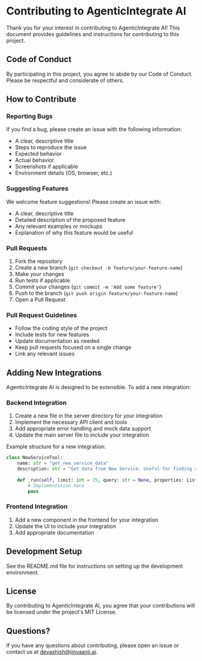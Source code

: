 # Contributing to AgenticIntegrate AI

Thank you for your interest in contributing to AgenticIntegrate AI! This document provides guidelines and instructions for contributing to this project.

## Code of Conduct

By participating in this project, you agree to abide by our Code of Conduct. Please be respectful and considerate of others.

## How to Contribute

### Reporting Bugs

If you find a bug, please create an issue with the following information:
- A clear, descriptive title
- Steps to reproduce the issue
- Expected behavior
- Actual behavior
- Screenshots if applicable
- Environment details (OS, browser, etc.)

### Suggesting Features

We welcome feature suggestions! Please create an issue with:
- A clear, descriptive title
- Detailed description of the proposed feature
- Any relevant examples or mockups
- Explanation of why this feature would be useful

### Pull Requests

1. Fork the repository
2. Create a new branch (`git checkout -b feature/your-feature-name`)
3. Make your changes
4. Run tests if applicable
5. Commit your changes (`git commit -m 'Add some feature'`)
6. Push to the branch (`git push origin feature/your-feature-name`)
7. Open a Pull Request

### Pull Request Guidelines

- Follow the coding style of the project
- Include tests for new features
- Update documentation as needed
- Keep pull requests focused on a single change
- Link any relevant issues

## Adding New Integrations

AgenticIntegrate AI is designed to be extensible. To add a new integration:

### Backend Integration

1. Create a new file in the server directory for your integration
2. Implement the necessary API client and tools
3. Add appropriate error handling and mock data support
4. Update the main server file to include your integration

Example structure for a new integration:

```python
class NewServiceTool:
    name: str = "get_new_service_data"
    description: str = "Get data from New Service. Useful for finding specific information."
    
    def _run(self, limit: int = 25, query: str = None, properties: List[str] = None):
        # Implementation here
        pass
```

### Frontend Integration

1. Add a new component in the frontend for your integration
2. Update the UI to include your integration
3. Add appropriate documentation

## Development Setup

See the README.md file for instructions on setting up the development environment.

## License

By contributing to AgenticIntegrate AI, you agree that your contributions will be licensed under the project's MIT License.

## Questions?

If you have any questions about contributing, please open an issue or contact us at [devashish@jinvaanii.ai](mailto:devashish@jinvaanii.ai).
